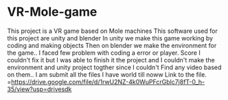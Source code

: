# VR-Mole-game
This project is a VR game based on Mole machines
This software used for this project are unity and blender
In unity we make this game working by coding and making objects
Then on blender we make the environment for the game..
I faced few problem with coding a error or player. Score
I couldn't fix it but I was able to finish it the project and
I couldn't make the environment and unity project togther since I couldn't
Find any video based on them.. I am submit all the files I have world till noww
Link to the file. =https://drive.google.com/file/d/1rwU2NZ-4k0WuPFcrGblc7j8fT-0_h-35/view?usp=drivesdk
